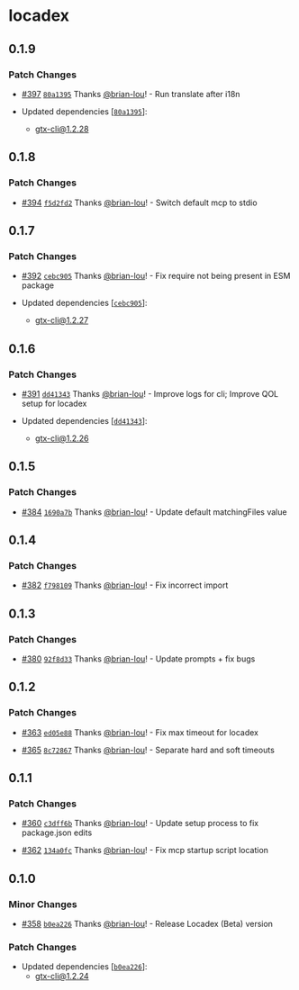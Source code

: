 # locadex

## 0.1.9

### Patch Changes

- [#397](https://github.com/generaltranslation/gt/pull/397) [`80a1395`](https://github.com/generaltranslation/gt/commit/80a13955db9ff46e5883ac8b0909ab294c63d001) Thanks [@brian-lou](https://github.com/brian-lou)! - Run translate after i18n

- Updated dependencies [[`80a1395`](https://github.com/generaltranslation/gt/commit/80a13955db9ff46e5883ac8b0909ab294c63d001)]:
  - gtx-cli@1.2.28

## 0.1.8

### Patch Changes

- [#394](https://github.com/generaltranslation/gt/pull/394) [`f5d2fd2`](https://github.com/generaltranslation/gt/commit/f5d2fd2d34359a05eb9ba45c9cf0fbdcc732eedc) Thanks [@brian-lou](https://github.com/brian-lou)! - Switch default mcp to stdio

## 0.1.7

### Patch Changes

- [#392](https://github.com/generaltranslation/gt/pull/392) [`cebc905`](https://github.com/generaltranslation/gt/commit/cebc905cb5364bdcc218d4e93a6aee606d804419) Thanks [@brian-lou](https://github.com/brian-lou)! - Fix require not being present in ESM package

- Updated dependencies [[`cebc905`](https://github.com/generaltranslation/gt/commit/cebc905cb5364bdcc218d4e93a6aee606d804419)]:
  - gtx-cli@1.2.27

## 0.1.6

### Patch Changes

- [#391](https://github.com/generaltranslation/gt/pull/391) [`dd41343`](https://github.com/generaltranslation/gt/commit/dd413435742930d995c9fdb84368a91381da3d65) Thanks [@brian-lou](https://github.com/brian-lou)! - Improve logs for cli; Improve QOL setup for locadex

- Updated dependencies [[`dd41343`](https://github.com/generaltranslation/gt/commit/dd413435742930d995c9fdb84368a91381da3d65)]:
  - gtx-cli@1.2.26

## 0.1.5

### Patch Changes

- [#384](https://github.com/generaltranslation/gt/pull/384) [`1690a7b`](https://github.com/generaltranslation/gt/commit/1690a7b0361cd00dbadb85d15182f6e97a46d877) Thanks [@brian-lou](https://github.com/brian-lou)! - Update default matchingFiles value

## 0.1.4

### Patch Changes

- [#382](https://github.com/generaltranslation/gt/pull/382) [`f798109`](https://github.com/generaltranslation/gt/commit/f798109470e37c8fa2c849dd68c7656811f16a07) Thanks [@brian-lou](https://github.com/brian-lou)! - Fix incorrect import

## 0.1.3

### Patch Changes

- [#380](https://github.com/generaltranslation/gt/pull/380) [`92f8d33`](https://github.com/generaltranslation/gt/commit/92f8d33b7c833f5e7081209f864b93b5a2ba8aa7) Thanks [@brian-lou](https://github.com/brian-lou)! - Update prompts + fix bugs

## 0.1.2

### Patch Changes

- [#363](https://github.com/generaltranslation/gt/pull/363) [`ed05e88`](https://github.com/generaltranslation/gt/commit/ed05e889a5c126dec0967854e9d51c0eb4b58ed7) Thanks [@brian-lou](https://github.com/brian-lou)! - Fix max timeout for locadex

- [#365](https://github.com/generaltranslation/gt/pull/365) [`8c72867`](https://github.com/generaltranslation/gt/commit/8c72867a1a1157769738a0f52bb6dd45dc1d7822) Thanks [@brian-lou](https://github.com/brian-lou)! - Separate hard and soft timeouts

## 0.1.1

### Patch Changes

- [#360](https://github.com/generaltranslation/gt/pull/360) [`c3dff6b`](https://github.com/generaltranslation/gt/commit/c3dff6bb527d9831a91c3a5072f8f6af62f8f5a5) Thanks [@brian-lou](https://github.com/brian-lou)! - Update setup process to fix package.json edits

- [#362](https://github.com/generaltranslation/gt/pull/362) [`134a0fc`](https://github.com/generaltranslation/gt/commit/134a0fc4203e3659c3d0c38684e1e4cc705a7485) Thanks [@brian-lou](https://github.com/brian-lou)! - Fix mcp startup script location

## 0.1.0

### Minor Changes

- [#358](https://github.com/generaltranslation/gt/pull/358) [`b0ea226`](https://github.com/generaltranslation/gt/commit/b0ea226310abb04ef5aa9ef1af23ee37b9e18cd1) Thanks [@brian-lou](https://github.com/brian-lou)! - Release Locadex (Beta) version

### Patch Changes

- Updated dependencies [[`b0ea226`](https://github.com/generaltranslation/gt/commit/b0ea226310abb04ef5aa9ef1af23ee37b9e18cd1)]:
  - gtx-cli@1.2.24
